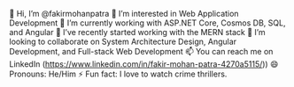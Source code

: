 👋 Hi, I’m @fakirmohanpatra
👀 I’m interested in Web Application Development
🌱 I’m currently working with ASP.NET Core, Cosmos DB, SQL, and Angular
🚀 I’ve recently started working with the MERN stack
💞️ I’m looking to collaborate on System Architecture Design, Angular Development, and Full-stack Web Development
📫 You can reach me on LinkedIn (https://www.linkedin.com/in/fakir-mohan-patra-4270a5115/))
😄 Pronouns: He/Him
⚡ Fun fact: I love to watch crime thrillers.
<!---
fakirmohanpatra/fakirmohanpatra is a ✨ special ✨ repository because its `README.md` (this file) appears on your GitHub profile.
You can click the Preview link to take a look at your changes.
--->
